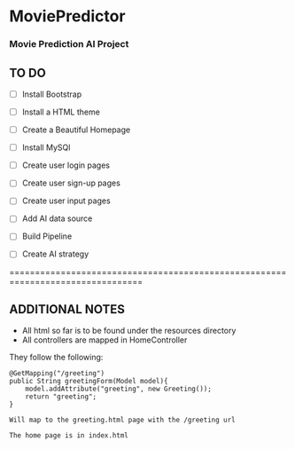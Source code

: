 # MoviePredictor
### Movie Prediction AI Project


## TO DO

- [ ] Install Bootstrap
- [ ] Install a HTML theme
- [ ] Create a Beautiful Homepage
- [ ] Install MySQl
- [ ] Create user login pages
- [ ] Create user sign-up pages
- [ ] Create user input pages
- [ ] Add AI data source
- [ ] Build Pipeline
- [ ] Create AI strategy


================================================================================
## ADDITIONAL NOTES

- All html so far is to be found under the resources directory
- All controllers are mapped in HomeController

They follow the following: 


    @GetMapping("/greeting")
    public String greetingForm(Model model){
        model.addAttribute("greeting", new Greeting());
        return "greeting";
    }
  
    Will map to the greeting.html page with the /greeting url
    
    The home page is in index.html



